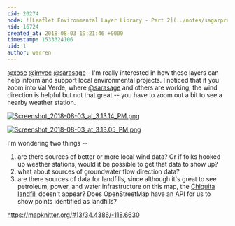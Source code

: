 ```yaml
---
cid: 20274
node: ![Leaflet Environmental Layer Library - Part 2](../notes/sagarpreet/07-16-2018/leaflet-environmental-layer-library-part-2)
nid: 16724
created_at: 2018-08-03 19:21:46 +0000
timestamp: 1533324106
uid: 1
author: warren
---
```


[@xose](/profile/xose) [@imvec](/profile/imvec) [@sarasage](/profile/sarasage) - I'm really interested in how these layers can help inform and support local environmental projects. I noticed that if you zoom into Val Verde, where [@sarasage](/profile/sarasage) and others are working, the wind direction is helpful but not that great -- you have to zoom out a bit to see a nearby weather station. 


[![Screenshot_2018-08-03_at_3.13.14_PM.png](/i/26058)](/i/26058)


[![Screenshot_2018-08-03_at_3.13.05_PM.png](/i/26059)](/i/26059)



I'm wondering two things --

1. are there sources of better or more local wind data? Or if folks hooked up weather stations, would it be possible to get that data to show up?
2. what about sources of groundwater flow direction data?
3. are there sources of data for landfills, since although it's great to see petroleum, power, and water infrastructure on this map, the [Chiquita landfill](https://goo.gl/maps/MetDJiVEza92) doesn't appear? Does OpenStreetMap have an API for us to show points identified as landfills?

https://mapknitter.org/#13/34.4386/-118.6630

